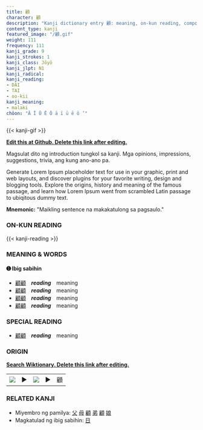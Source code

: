 ```yaml
---
title: 顧
character: 顧
description: "Kanji dictionary entry 顧: meaning, on-kun reading, compounds, origin, related kanji"
content_type: kanji
featured_image: "/顧.gif"
weight: 111
frequency: 111
kanji_grade: 9
kanji_strokes: 1
kanji_class: Jōyō
kanji_jlpt: N1
kanji_radical: 
kanji_reading: 
- DAI
- TAI
- oo-kii
kanji_meaning:
- malaki
chōon: "Ā Ī Ū Ē Ō ā ī ū ē ō ’"
---
```

[//]: # (Don't edit the line below. Kanji animated GIF code is automatically generated.)
{{< kanji-gif >}}

[//]: # (Edit below this line.)

**[Edit this at Github. Delete this link after editing.](https://github.com/tim0g/tim/tree/main/content/kanji/顧/index.md)**

Magsulat dito ng introduction tungkol sa kanji. Mga opinions, impressions, suggestions, trivia, ang kung ano-ano pa.

Generate Lorem Ipsum placeholder text for use in your graphic, print and web layouts, and discover plugins for your favorite writing, design and blogging tools. Explore the origins, history and meaning of the famous passage, and learn how Lorem Ipsum went from scrambled Latin passage to ubiqitous dummy text.
 
**Mnemonic:** "Maikling sentence na makakatulong sa pagsaulo."

### ON-KUN READING

[//]: # (Don't edit the line below. ON-KUN READING code is automatically generated.)
{{< kanji-reading >}}

### MEANING & WORDS

#### ➊ **Ibig sabihin**
  - [顧](../顧)[顧](../顧)　***reading***　meaning
  - [顧](../顧)[顧](../顧)　***reading***　meaning
  - [顧](../顧)[顧](../顧)　***reading***　meaning
  - [顧](../顧)[顧](../顧)　***reading***　meaning

### SPECIAL READING
  - [顧](../顧)[顧](../顧)　***reading***　meaning

### ORIGIN

**[Search Wiktionary. Delete this link after editing.](https://wiktionary.org/wiki/顧)**
<table class="kanji-table"><tr><td>
<img src="60px-顧-bronze.svg.png">
</td><td>▶</td><td>
<img src="60px-顧-oracle.svg.png">
</td><td>▶</td>
<td class="kanji-origin">顧</td>
</tr></table>

### RELATED KANJI
- Miyembro ng pamilya: [父](../父) [母](../母) [顧](../顧) [弟](../弟) [顧](../顧) [娘](../娘)
- Magkatulad ng ibig sabihin: [日](../日)
